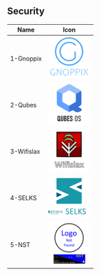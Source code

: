 ## Security
Name|Icon
--|--
1-Gnoppix|<img src="1-Gnoppix.png" width="100px">
2-Qubes|<img src="2-Qubes.png" width="100px">
3-Wifislax|<img src="3-Wifislax.png" width="100px">
4-SELKS|<img src="4-SELKS.png" width="100px">
5-NST|<img src="5-NST.png" width="100px">
